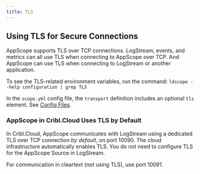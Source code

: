```yaml
---
title: TLS
---
```


## Using TLS for Secure Connections

AppScope supports TLS over TCP connections. LogStream, events, and metrics can all use TLS when connecting to AppScope over TCP. And AppScope can use TLS when connecting to LogStream or another application.

To see the TLS-related environment variables, run the command: `ldscope --help configuration | grep TLS`

In the `scope.yml` config file, the `transport` definition includes an optional `tls` element. See [Config Files](/docs/config-files).

### AppScope in Cribl.Cloud Uses TLS by Default

In Cribl.Cloud, AppScope communicates with LogStream using a dedicated TLS over TCP connection *by default*, on port 10090. The cloud infrastructure automatically enables TLS. You do not need to configure TLS for the AppScope Source in LogStream.

For communication in cleartext (not using TLS), use port 10091. 
